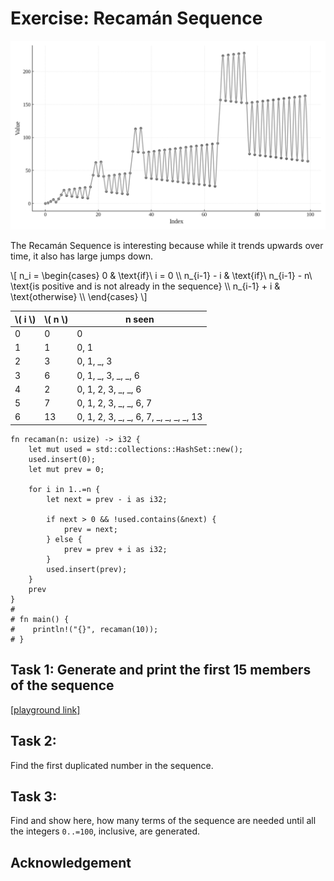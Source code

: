 # Exercise: Recamán Sequence

<section class="slide">

![](recaman.png)

</section>

<section class="slide">

The Recamán Sequence is interesting because while it trends upwards over time,
it also has large jumps down.

</section>

<section class="slide">

\\[
n_i = \begin{cases}
0 & \text{if}\ i = 0 \\\\
n_{i-1} - i & \text{if}\ n_{i-1} - n\ \text{is positive and is not already in the sequence} \\\\
n_{i-1} + i & \text{otherwise} \\\\
\end{cases}
\\]

</section>

<section class="slide">

| \\( i \\) | \\( n \\) | n seen          |
|-----------|-----------|-----------------|
|   0       | 0         | 0               |
|   1       | 1         | 0, 1            |
|   2       | 3         | 0, 1, _, 3         |
|   3       | 6         | 0, 1, _, 3, _, _, 6      |
|   4       | 2         | 0, 1, 2, 3, _, _, 6   |
|   5       | 7         | 0, 1, 2, 3, _, _, 6, 7   |
|   6       | 13         | 0, 1, 2, 3, _, _, 6, 7, _, _, _, _, 13   |

</section>

<section class="slide">

```rust,editable
fn recaman(n: usize) -> i32 {
    let mut used = std::collections::HashSet::new();
    used.insert(0);
    let mut prev = 0;

    for i in 1..=n {
        let next = prev - i as i32;

        if next > 0 && !used.contains(&next) {
            prev = next;
        } else {
            prev = prev + i as i32;
        }
        used.insert(prev);
    }
    prev
}
#
# fn main() {
#    println!("{}", recaman(10));
# }
```

</section>

<section class="slide">

## Task 1: Generate and print the first 15 members of the sequence

[[playground link]](https://play.rust-lang.org/?version=stable&mode=debug&edition=2021&gist=37c5ed2da968d6921cbd1dd2be06e82c)


# Task 2:

Find the first duplicated number in the sequence.


# Task 3:

Find and show here, how many terms of the sequence are needed until all the integers `0..=100`, inclusive, are generated.


</section>
<section class="slide">

## Acknowledgement

</section>
<section class="slide">

</section>